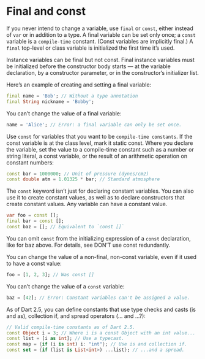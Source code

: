 # Final and const

If you never intend to change a variable, use `final` or `const`, either instead of `var` or in addition to a type. A final variable can be set only once; a `const` variable is a `compile-time` constant. (Const variables are implicitly final.) A `final` top-level or class variable is initialized the first time it’s used.

Instance variables can be final but not const. Final instance variables must be initialized before the constructor body starts — at the variable declaration, by a constructor parameter, or in the constructor’s initializer list.

Here’s an example of creating and setting a final variable:

```dart
final name = 'Bob'; // Without a type annotation
final String nickname = 'Bobby';
```

You can’t change the value of a final variable:

```dart
name = 'Alice'; // Error: a final variable can only be set once.
```

Use `const` for variables that you want to be `compile-time constants`. If the const variable is at the class level, mark it static const. Where you declare the variable, set the value to a compile-time constant such as a number or string literal, a const variable, or the result of an arithmetic operation on constant numbers:

```dart
const bar = 1000000; // Unit of pressure (dynes/cm2)
const double atm = 1.01325 * bar; // Standard atmosphere
```

The `const` keyword isn’t just for declaring constant variables. You can also use it to create constant values, as well as to declare constructors that create constant values. Any variable can have a constant value.

```dart
var foo = const [];
final bar = const [];
const baz = []; // Equivalent to `const []`
```

You can omit `const` from the initializing expression of a `const` declaration, like for baz above. For details, see DON’T use const redundantly.

You can change the value of a non-final, non-const variable, even if it used to have a const value:

```dart
foo = [1, 2, 3]; // Was const []
```

You can’t change the value of a `const` variable:

```dart
baz = [42]; // Error: Constant variables can't be assigned a value.
```

As of Dart 2.5, you can define constants that use type checks and casts (is and as), collection if, and spread operators (... and ...?):

```dart
// Valid compile-time constants as of Dart 2.5.
const Object i = 3; // Where i is a const Object with an int value...
const list = [i as int]; // Use a typecast.
const map = {if (i is int) i: "int"}; // Use is and collection if.
const set = {if (list is List<int>) ...list}; // ...and a spread.
```
